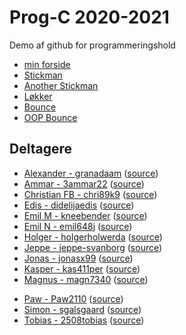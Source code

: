 # Prog-C 2020-2021

Demo af github for programmeringshold

- [min forside](website/)
- [Stickman](stickman/)
- [Another Stickman](stickman-2/)
- [Løkker](loops/)
- [Bounce](bounce/)
- [OOP Bounce](object-oriented-balls/)

## Deltagere

- [Alexander - granadaam](https://granadaam.github.io/) ([source](https://github.com/granadaam/granadaam.github.io))
- [Ammar - 3ammar22](http://3ammar22.github.io/) ([source](https://github.com/3ammar22/3ammar22.github.io))
- [Christian FB - chri89k9](http://chri89k9.github.io/) ([source](https://github.com/chri89k9/chri89k9.github.io))
- [Edis - didelijaedis](http://didelijaedis.github.io/) ([source](https://github.com/didelijaedis/didelijaedis.github.io))
- [Emil M - kneebender](http://kneebender.github.io/) ([source](https://github.com/kneebender/kneebender.github.io))
- [Emil N - emil648j](http://emil648j.github.io/) ([source](https://github.com/emil648j/emil648j.github.io))
- [Holger - holgerholwerda](http://holgerholwerda.github.io/) ([source](https://github.com/holgerholwerda/holgerholwerda.github.io))
- [Jeppe - jeppe-svanborg](http://jeppe-svanborg.github.io/) ([source](https://github.com/jeppe-svanborg/jeppe-svanborg.github.io))
- [Jonas - jonasx99](http://jonasx99.github.io/) ([source](https://github.com/jonasx99/jonasx99.github.io))
- [Kasper - kas411per](http://kas411per.github.io/) ([source](https://github.com/kas411per/kas411per.github.io))
- [Magnus - magn7340](http://magn7340.github.io/) ([source](https://github.com/magn7340/magn7340.github.io))
<!-- - [Rune - runeschack](http://runeschack.github.io/) ([source](https://github.com/runeschack/runeschack.github.io)) -->
- [Paw - Paw2110](http://Paw2110.github.io/) ([source](https://github.com/Paw2110/Paw2110.github.io))
- [Simon - sgalsgaard](http://sgalsgaard.github.io/) ([source](https://github.com/sgalsgaard/sgalsgaard.github.io))
- [Tobias - 2508tobias](http://2508tobias.github.io/) ([source](https://github.com/2508tobias/2508tobias.github.io))
